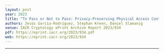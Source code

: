 ```yaml
---
layout: post
year: 2023
title: "To Pass or Not to Pass: Privacy-Preserving Physical Access Control"
authors: Jesús García-Rodríguez, Stephan Krenn, Daniel Slamanig
venue: IACR Cryptology ePrint Archive Report 2023/934
pdf: https://eprint.iacr.org/2023/934.pdf
web: https://eprint.iacr.org/2023/934
---
```



---


